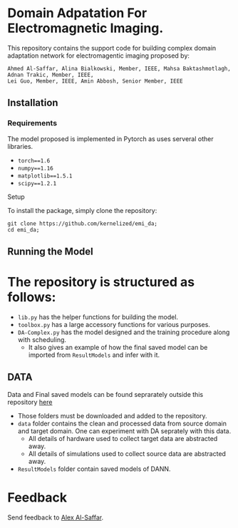 # Domain Adpatation For Electromagnetic Imaging.

This repository contains the support code for building complex domain adaptation network for electromagentic imaging proposed by:

```
Ahmed Al-Saffar, Alina Bialkowski, Member, IEEE, Mahsa Baktashmotlagh, Adnan Trakic, Member, IEEE,
Lei Guo, Member, IEEE, Amin Abbosh, Senior Member, IEEE
```

## Installation

### Requirements

The model proposed is implemented in Pytorch as uses serveral other libraries.

* `torch==1.6`
* `numpy==1.16`
* `matplotlib==1.5.1`
* `scipy==1.2.1`

Setup

To install the package, simply clone the repository:

```
git clone https://github.com/kernelized/emi_da;
cd emi_da;
```

## Running the Model


# The repository is structured as follows:

* `lib.py` has the helper functions for building the model.
* `toolbox.py` has a large accessory functions for various purposes.
* `DA-Complex.py` has the model designed and the training procedure along with scheduling.
    * It also gives an example of how the final saved model can be imported from `ResultModels` and infer with it.


## DATA

Data and Final saved models can be found seprarately outside this repository [here](https://drive.google.com/drive/folders/11QoRjUuBUjZLF9eTdL0cz9PmasKIxv-w?usp=sharing)

* Those folders must be downloaded and added to the repository.
* `data` folder contains the clean and processed data from source domain and target domain. One can experiment with DA seprately with this data. 
    * All details of hardware used to collect target data are abstracted away.
    * All details of simulations used to collect source data are abstracted away.
* `ResultModels` folder contain saved models of DANN.


# Feedback

Send feedback to [Alex Al-Saffar](a.alsaffar@uqconnect.edu.au).
